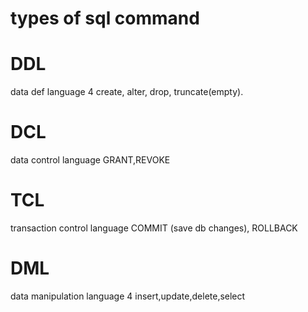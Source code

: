 # types of sql command

# DDL

data def language
4
create, alter, drop, truncate(empty).

# DCL

data control language
GRANT,REVOKE

# TCL

transaction control language
COMMIT (save db changes), ROLLBACK

# DML

data manipulation language
4
insert,update,delete,select
